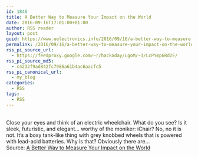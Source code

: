 ```yaml
---
id: 1846
title: A Better Way to Measure Your Impact on the World
date: 2016-09-16T17:01:00+01:00
author: RSS reader
layout: post
guid: https://www.uelectronics.info/2016/09/16/a-better-way-to-measure-your-impact-on-the-world/
permalink: /2016/09/16/a-better-way-to-measure-your-impact-on-the-world/
rss_pi_source_url:
  - https://feedproxy.google.com/~r/hackaday/LgoM/~3/LcPYmp6RdZE/
rss_pi_source_md5:
  - c4232f9ad842fc7986a61b4ac6aacfc5
rss_pi_canonical_url:
  - my_blog
categories:
  - RSS
tags:
  - RSS
---
```

&#013;  
Close your eyes and think of an electric wheelchair. What do you see? Is it sleek, futuristic, and elegant… worthy of the moniker: iChair? No, no it is not. It’s a boxy tank-like thing with grey knobbed wheels that is powered with lead-acid batteries. Why is that? Obviously there are…&#013;  
Source: <a href="https://feedproxy.google.com/~r/hackaday/LgoM/~3/LcPYmp6RdZE/" target="_blank">A Better Way to Measure Your Impact on the World</a>